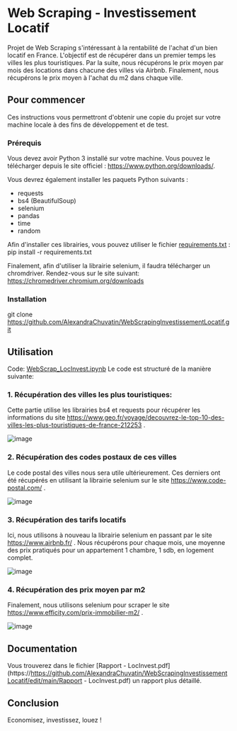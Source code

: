 # Web Scraping - Investissement Locatif
Projet de Web Scraping s'intéressant à la rentabilité de l'achat d'un bien locatif en France.
L'objectif est de récupérer dans un premier temps les villes les plus touristiques. 
Par la suite, nous récupérons le prix moyen par mois des locations dans chacune des villes via Airbnb.
Finalement, nous récupérons le prix moyen à l'achat du m2 dans chaque ville.


## Pour commencer

Ces instructions vous permettront d'obtenir une copie du projet sur votre machine locale à des fins de développement et de test.

### Prérequis

Vous devez avoir Python 3 installé sur votre machine. Vous pouvez le télécharger depuis le site officiel : https://www.python.org/downloads/.

Vous devrez également installer les paquets Python suivants :
- requests
- bs4 (BeautifulSoup)
- selenium
- pandas
- time
- random

Afin d'installer ces librairies, vous pouvez utiliser le fichier [requirements.txt](https://https://github.com/AlexandraChuvatin/WebScrapingInvestissementLocatif/edit/main/requirements.txt) :
pip install -r requirements.txt

Finalement, afin d'utiliser la librairie selenium, il faudra télécharger un chromdriver. Rendez-vous sur le site suivant:
https://chromedriver.chromium.org/downloads 

### Installation

git clone https://github.com/AlexandraChuvatin/WebScrapingInvestissementLocatif.git

## Utilisation

Code: [WebScrap_LocInvest.ipynb](https://https://github.com/AlexandraChuvatin/WebScrapingInvestissementLocatif/edit/main/WebScrap_LocInvest.ipynb) 
Le code est structuré de la manière suivante:

### 1. Récupération des villes les plus touristiques:
Cette partie utilise les librairies bs4 et requests pour récupérer les informations du site https://www.geo.fr/voyage/decouvrez-le-top-10-des-villes-les-plus-touristiques-de-france-212253 .

![image](https://user-images.githubusercontent.com/60775531/211814157-78fe113c-3a91-4c6a-a1e7-f470169b0e9a.png)


### 2. Récupération des codes postaux de ces villes
Le code postal des villes nous sera utile ultérieurement. Ces derniers ont été récupérés en utilisant la librairie selenium sur le site https://www.code-postal.com/ .

![image](https://user-images.githubusercontent.com/60775531/211818252-52c72a99-a121-48bd-9acd-9beea65d73bc.png)


### 3. Récupération des tarifs locatifs
Ici, nous utilisons à nouveau la librairie selenium en passant par le site https://www.airbnb.fr/ .
Nous récupérons pour chaque mois, une moyenne des prix pratiqués pour un appartement 1 chambre, 1 sdb, en logement complet.

![image](https://user-images.githubusercontent.com/60775531/211819113-06bae429-c63a-4345-aa0e-f76928d950da.png)


### 4. Récupération des prix moyen par m2
Finalement, nous utilisons selenium pour scraper le site https://www.efficity.com/prix-immobilier-m2/ .

![image](https://user-images.githubusercontent.com/60775531/211819705-6367612c-9ced-4b38-a929-28867e250ba5.png)

## Documentation

Vous trouverez dans le fichier [Rapport - LocInvest.pdf](https://https://github.com/AlexandraChuvatin/WebScrapingInvestissementLocatif/edit/main/Rapport - LocInvest.pdf) un rapport plus détaillé.

## Conclusion

Economisez, investissez, louez !
